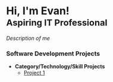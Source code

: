 <h1>
  Hi, I'm Evan!<br>
  <sub>
    Aspiring IT Professional
  </sub>
</h1>

_Description of me_<br>

### Software Development Projects

- **Category/Technology/Skill Projects**
  - [Project 1](github.com/evanrodriguezejr2)
